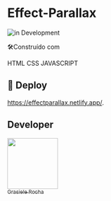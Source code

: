 # Effect-Parallax

![in Development](https://img.shields.io/badge/Project%20-%20Parallax-green) 


🛠️Construído com

HTML
CSS
JAVASCRIPT

## 🚀 Deploy

https://effectparallax.netlify.app/.


## Developer

[<img src="https://avatars.githubusercontent.com/u/104076058?v=4" width=115><br><sub>Grasiele Rocha</sub>](https://github.com/GrasieleRocha) 
